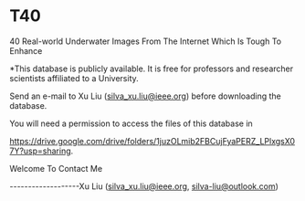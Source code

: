 # T40
40 Real-world Underwater Images From The Internet Which Is Tough To Enhance

*This database is publicly available. It is free for professors and researcher scientists affiliated to a University. 

Send an e-mail to Xu Liu ([silva_xu.liu@ieee.org](mailto:silva_xu.liu@ieee.org)) before downloading the database. 

You will need a permission to access the files of this database in 

https://drive.google.com/drive/folders/1juzOLmib2FBCujFyaPERZ_LPlxgsX07Y?usp=sharing. 

Welcome To Contact Me

-------------------Xu Liu (silva_xu.liu@ieee.org, silva-liu@outlook.com)
